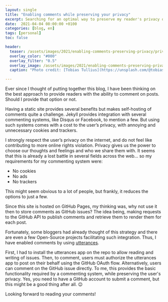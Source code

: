 ```yaml
---
layout: single
title: "Enabling comments while preserving your privacy"
excerpt: Searching for an optimal way to preserve my reader's privacy on the blog
date:  2021-04-04 08:00:00 +0100
categories: [blog, en]
tags: [personal]
toc: false

header:
  teaser: /assets/images/2021/enabling-comments-preserving-privacy/privacy.jpg
  overlay_color: "#000"
  overlay_filter: "0.5"
  overlay_image: /assets/images/2021/enabling-comments-preserving-privacy/privacy.jpg
  caption: "Photo credit: [Tobias Tullius](https://unsplash.com/@tobiastu?utm_source=unsplash&utm_medium=referral&utm_content=creditCopyText)" 

---
```


Ever since I thought of putting together this blog, I have been thinking on the best approach to provide readers with the ability to comment on posts. Should I provide that option or not.

Having a static site provides several benefits but makes self-hosting of comments quite a challenge. Jekyll provides integration with several commenting systems, like Disqus or Facebook, to mention a few. But using such systems comes with a cost to the user’s privacy, with annoying and unnecessary cookies and trackers.

I strongly respect the user’s privacy on the internet, and do not feel like contributing to more online rights violation. Privacy gives us the power to choose our thoughts and feelings and who we share them with. It seems that this is already a lost battle in several fields across the web... so my requirements for my commenting system were:
* No cookies
* No ads
* No trackers

This might seem obvious to a lot of people, but frankly, it reduces the options to just a few.

Since this site is hosted on GitHub Pages, my thinking was, why not use it then to store comments as GitHub issues? The idea being, making requests to the GitHub API to publish comments and retrieve them to render them for each post.

Fortunately, some bloggers had already thought of this strategy and there are even a few Open-Source projects facilitating such integration. Thus, I have enabled comments by using [utterances](https://utteranc.es/). 

First, I had to install the utterances app on the repo to allow reading and writing of issues. Then, to comment, users must authorize the utterances app to post on their behalf using the GitHub OAuth flow. Alternatively, users can comment on the GitHub issue directly. To me, this provides the basic functionality required by a commenting system, while preserving the user's privacy. Yes, you need to have a GitHub account to submit a comment, but this might be a good thing after all. :wink:

Looking forward to reading your comments!